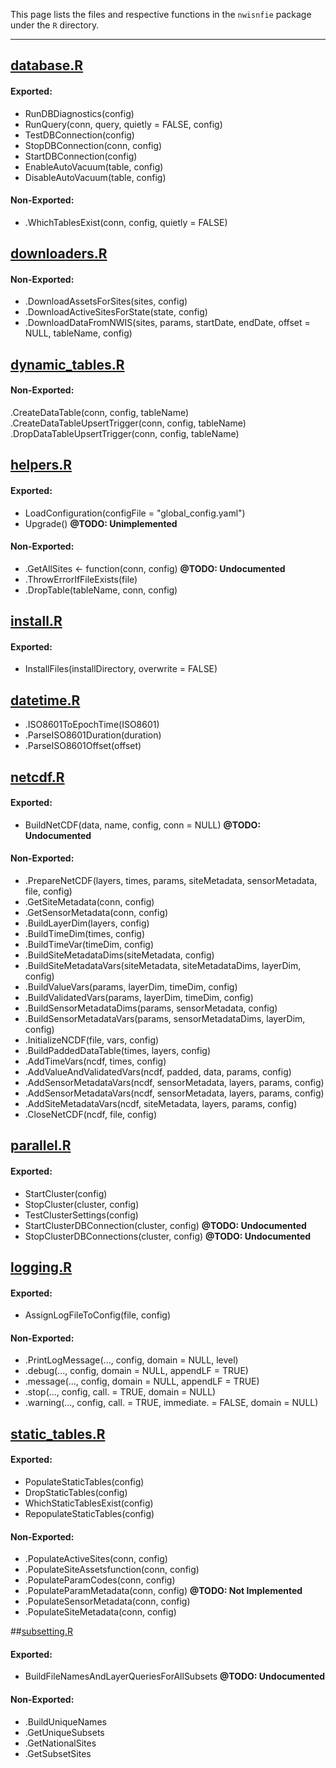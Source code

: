 This page lists the files and respective functions in the `nwisnfie` package under the `R` directory. 

<hr>

## [database.R](https://github.com/Kevin-M-Smith/nwisnfie/tree/master/R/database.R)
#### Exported: 
* RunDBDiagnostics(config)
* RunQuery(conn, query, quietly = FALSE, config)
* TestDBConnection(config)
* StopDBConnection(conn, config)
* StartDBConnection(config)
* EnableAutoVacuum(table, config)
* DisableAutoVacuum(table, config)

#### Non-Exported:
* .WhichTablesExist(conn, config, quietly = FALSE)

## [downloaders.R](https://github.com/Kevin-M-Smith/nwisnfie/tree/master/R/downloaders.R)
#### Non-Exported: 
* .DownloadAssetsForSites(sites, config)
* .DownloadActiveSitesForState(state, config)
* .DownloadDataFromNWIS(sites, params, startDate, endDate, offset = NULL, tableName, config)  

## [dynamic_tables.R](https://github.com/Kevin-M-Smith/nwisnfie/tree/master/R/dynamic_tables.R)
#### Non-Exported:
.CreateDataTable(conn, config, tableName)
.CreateDataTableUpsertTrigger(conn, config, tableName)
.DropDataTableUpsertTrigger(conn, config, tableName)


## [helpers.R](https://github.com/Kevin-M-Smith/nwisnfie/tree/master/R/helpers.R)
#### Exported:
* LoadConfiguration(configFile = "global_config.yaml")
* Upgrade() __@TODO: Unimplemented__

#### Non-Exported:
* .GetAllSites <- function(conn, config)              		__@TODO: Undocumented__
* .ThrowErrorIfFileExists(file)
* .DropTable(tableName, conn, config)

## [install.R](https://github.com/Kevin-M-Smith/nwisnfie/tree/master/R/install.R)
#### Exported:
* InstallFiles(installDirectory, overwrite = FALSE)

## [datetime.R](https://github.com/Kevin-M-Smith/nwisnfie/tree/master/R/datetime.R)
* .ISO8601ToEpochTime(ISO8601)
* .ParseISO8601Duration(duration)
* .ParseISO8601Offset(offset)

## [netcdf.R](https://github.com/Kevin-M-Smith/nwisnfie/tree/master/R/netcdf.R)
#### Exported:
* BuildNetCDF(data, name, config, conn = NULL)                  __@TODO: Undocumented__

#### Non-Exported:
* .PrepareNetCDF(layers, times, params, siteMetadata, sensorMetadata, file, config)
* .GetSiteMetadata(conn, config)
* .GetSensorMetadata(conn, config)
* .BuildLayerDim(layers, config)
* .BuildTimeDim(times, config)
* .BuildTimeVar(timeDim, config)
* .BuildSiteMetadataDims(siteMetadata, config)
* .BuildSiteMetadataVars(siteMetadata, siteMetadataDims, layerDim, config)
* .BuildValueVars(params, layerDim, timeDim, config)
* .BuildValidatedVars(params, layerDim, timeDim, config)
* .BuildSensorMetadataDims(params, sensorMetadata, config)
* .BuildSensorMetadataVars(params, sensorMetadataDims, layerDim, config)
* .InitializeNCDF(file, vars, config)
* .BuildPaddedDataTable(times, layers, config)
* .AddTimeVars(ncdf, times, config)
* .AddValueAndValidatedVars(ncdf, padded, data, params, config)
* .AddSensorMetadataVars(ncdf, sensorMetadata, layers, params, config)
* .AddSensorMetadataVars(ncdf, sensorMetadata, layers, params, config)
* .AddSiteMetadataVars(ncdf, siteMetadata, layers, params, config)
* .CloseNetCDF(ncdf, file, config)

## [parallel.R](https://github.com/Kevin-M-Smith/nwisnfie/tree/master/R/parallel.R)
#### Exported: 
* StartCluster(config)
* StopCluster(cluster, config)
* TestClusterSettings(config)
* StartClusterDBConnection(cluster, config)     __@TODO: Undocumented__
* StopClusterDBConnections(cluster, config)     __@TODO: Undocumented__

## [logging.R](https://github.com/Kevin-M-Smith/nwisnfie/tree/master/R/logging.R)
#### Exported:
* AssignLogFileToConfig(file, config)
              
#### Non-Exported:                                         
* .PrintLogMessage(..., config, domain = NULL, level) 
* .debug(..., config, domain = NULL, appendLF = TRUE)
* .message(..., config, domain = NULL, appendLF = TRUE)
* .stop(..., config, call. = TRUE, domain = NULL)
* .warning(..., config, call. = TRUE, immediate. = FALSE, domain = NULL)

## [static_tables.R](https://github.com/Kevin-M-Smith/nwisnfie/tree/master/R/static_tables.R)
#### Exported:
* PopulateStaticTables(config)
* DropStaticTables(config)
* WhichStaticTablesExist(config)
* RepopulateStaticTables(config)

#### Non-Exported:
* .PopulateActiveSites(conn, config)             
* .PopulateSiteAssetsfunction(conn, config)
* .PopulateParamCodes(conn, config)
* .PopulateParamMetadata(conn, config)          __@TODO: Not Implemented__
* .PopulateSensorMetadata(conn, config)
* .PopulateSiteMetadata(conn, config)

##[subsetting.R](https://github.com/Kevin-M-Smith/nwisnfie/tree/master/R/subsetting.R)
#### Exported:
* BuildFileNamesAndLayerQueriesForAllSubsets __@TODO: Undocumented__
#### Non-Exported:
* .BuildUniqueNames
* .GetUniqueSubsets
* .GetNationalSites
* .GetSubsetSites